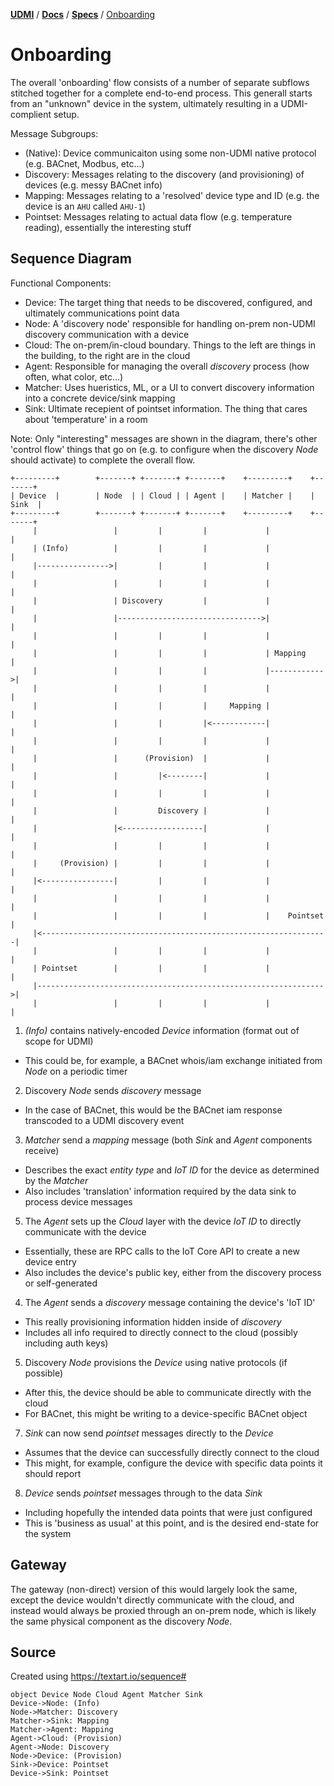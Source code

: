 [**UDMI**](../../) / [**Docs**](../) / [**Specs**](./) / [Onboarding](#)

# Onboarding

The overall 'onboarding' flow consists of a number of separate subflows stitched together for a complete
end-to-end process. This generall starts from an "unknown" device in the system, ultimately resulting in
a UDMI-complient setup.

Message Subgroups:
* (Native): Device communicaiton using some non-UDMI native protocol (e.g. BACnet, Modbus, etc...)
* Discovery: Messages relating to the discovery (and provisioning) of devices (e.g. messy BACnet info)
* Mapping: Messages relating to a 'resolved' device type and ID (e.g. the device is an `AHU` called `AHU-1`)
* Pointset: Messages relating to actual data flow (e.g. temperature reading), essentially the interesting stuff

## Sequence Diagram

Functional Components:
* Device: The target thing that needs to be discovered, configured, and ultimately communications point data
* Node: A 'discovery node' responsible for handling on-prem non-UDMI discovery communication with a device
* Cloud: The on-prem/in-cloud boundary. Things to the left are things in the building, to the right are in the cloud
* Agent: Responsible for managing the overall _discovery_ process (how often, what color, etc...)
* Matcher: Uses hueristics, ML, or a UI to convert discovery information into a concrete device/sink mapping
* Sink: Ultimate recepient of pointset information. The thing that cares about 'temperature' in a room

Note: Only "interesting" messages are shown in the diagram, there's other 'control flow' things that go on (e.g.
to configure when the discovery *Node* should activate) to complete the overall flow.
```
+---------+        +-------+ +-------+ +-------+    +---------+    +-------+
| Device  |        | Node  | | Cloud | | Agent |    | Matcher |    | Sink  |
+---------+        +-------+ +-------+ +-------+    +---------+    +-------+
     |                 |         |         |             |             |
     | (Info)          |         |         |             |             |
     |---------------->|         |         |             |             |
     |                 |         |         |             |             |
     |                 | Discovery         |             |             |
     |                 |-------------------------------->|             |
     |                 |         |         |             |             |
     |                 |         |         |             | Mapping     |
     |                 |         |         |             |------------>|
     |                 |         |         |             |             |
     |                 |         |         |     Mapping |             |
     |                 |         |         |<------------|             |
     |                 |         |         |             |             |
     |                 |      (Provision)  |             |             |
     |                 |         |<--------|             |             |
     |                 |         |         |             |             |
     |                 |         Discovery |             |             |
     |                 |<------------------|             |             |
     |                 |         |         |             |             |
     |     (Provision) |         |         |             |             |
     |<----------------|         |         |             |             |
     |                 |         |         |             |             |
     |                 |         |         |             |    Pointset |
     |<----------------------------------------------------------------|
     |                 |         |         |             |             |
     | Pointset        |         |         |             |             |
     |---------------------------------------------------------------->|
     |                 |         |         |             |             |
```

1. _(Info)_ contains natively-encoded *Device* information (format out of scope for UDMI)
  * This could be, for example, a BACnet whois/iam exchange initiated from *Node* on a periodic timer
2. Discovery *Node* sends _discovery_ message
  * In the case of BACnet, this would be the BACnet iam response transcoded to a UDMI discovery event
3. *Matcher* send a _mapping_ message (both *Sink* and *Agent* components receive)
  * Describes the exact _entity type_ and _IoT ID_ for the device as determined by the *Matcher*
  * Also includes 'translation' information required by the data sink to process device messages
5. The *Agent* sets up the *Cloud* layer with the device _IoT ID_ to directly communicate with the device
  * Essentially, these are RPC calls to the IoT Core API to create a new device entry
  * Also includes the device's public key, either from the discovery process or self-generated
4. The *Agent* sends a _discovery_ message containing the device's 'IoT ID'
  * This really provisioning information hidden inside of _discovery_
  * Includes all info required to directly connect to the cloud (possibly including auth keys)
5. Discovery *Node* provisions the *Device* using native protocols (if possible)
  * After this, the device should be able to communicate directly with the cloud
  * For BACnet, this might be writing to a device-specific BACnet object
7. *Sink* can now send _pointset_ messages directly to the *Device*
  * Assumes that the device can successfully directly connect to the cloud
  * This might, for example, configure the device with specific data points it should report
8. *Device* sends _pointset_ messages through to the data *Sink*
  * Including hopefully the intended data points that were just configured
  * This is 'business as usual' at this point, and is the desired end-state for the system

## Gateway

The gateway (non-direct) version of this would largely look the same, except the device wouldn't
directly communicate with the cloud, and instead would always be proxied through an on-prem node,
which is likely the same physical component as the discovery *Node*.

## Source
Created using https://textart.io/sequence#
```
object Device Node Cloud Agent Matcher Sink
Device->Node: (Info)
Node->Matcher: Discovery
Matcher->Sink: Mapping
Matcher->Agent: Mapping
Agent->Cloud: (Provision)
Agent->Node: Discovery
Node->Device: (Provision)
Sink->Device: Pointset
Device->Sink: Pointset
```
